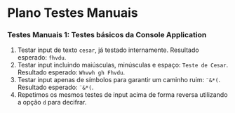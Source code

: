 # Plano Testes Manuais

### Testes Manuais 1: Testes básicos da Console Application

1. Testar input de texto `cesar`, já testado internamente. Resultado esperado: `fhvdu`.
2. Testar input incluindo maiúsculas, minúsculas e espaço: `Teste de Cesar`. Resultado esperado: `Whvwh gh Fhvdu`.
3. Testar input apenas de símbolos para garantir um caminho ruim: `¨&*(`. Resultado esperado: `¨&*(`.
4. Repetimos os mesmos testes de input acima de forma reversa utilizando a opção `d` para decifrar.